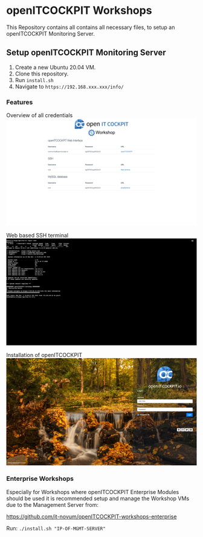 # openITCOCKPIT Workshops

This Repository contains all contains all necessary files, to setup an openITCOCKPIT Monitoring Server.


## Setup openITCOCKPIT Monitoring Server

1. Create a new Ubuntu 20.04 VM.
2. Clone this repository.
3. Run `install.sh`
4. Navigate to `https://192.168.xxx.xxx/info/`

### Features

Overview of all credentials
![Overview of all credentials](/screenshots/credentials_overview.png)

Web based SSH terminal
![Web based SSH terminal](/screenshots/webbased_ssh_terminal.png)

Installation of openITCOCKPIT
![openITCOCKPIT Login Screen](/screenshots/openitcockpit_login.jpg)


### Enterprise Workshops
Especially for Workshops where openITCOCKPIT Enterprise Modules should be used it is recommended setup and manage the Workshop VMs due to the Management Server from:

https://github.com/it-novum/openITCOCKPIT-workshops-enterprise

Run: `./install.sh "IP-OF-MGMT-SERVER"`


